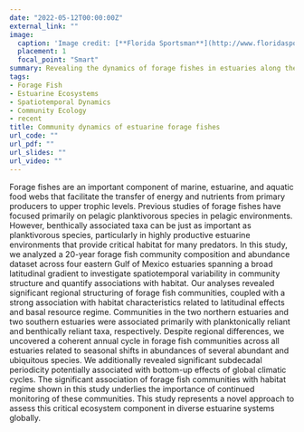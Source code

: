 ```yaml
---
date: "2022-05-12T00:00:00Z"
external_link: ""
image:
  caption: 'Image credit: [**Florida Sportsman**](http://www.floridasportsman.com/wp-content/uploads/2019/04/conserve-baitfish-fish-act.jpg)'
  placement: 1
  focal_point: "Smart"
summary: Revealing the dynamics of forage fishes in estuaries along the West Florida Shelf and the factors associated with spatiotemporal variability.
tags:
- Forage Fish
- Estuarine Ecosystems
- Spatiotemporal Dynamics
- Community Ecology
- recent
title: Community dynamics of estuarine forage fishes
url_code: ""
url_pdf: ""
url_slides: ""
url_video: ""
---
```


Forage fishes are an important component of marine, estuarine, and aquatic food webs that facilitate the transfer of energy and nutrients from primary producers to upper trophic levels. Previous studies of forage fishes have focused primarily on pelagic planktivorous species in pelagic environments. However, benthically associated taxa can be just as important as planktivorous species, particularly in highly productive estuarine environments that provide critical habitat for many predators. In this study, we analyzed a 20-year forage fish community composition and abundance dataset across four eastern Gulf of Mexico estuaries spanning a broad latitudinal gradient to investigate spatiotemporal variability in community structure and quantify associations with habitat. Our analyses revealed significant regional structuring of forage fish communities, coupled with a strong association with habitat characteristics related to latitudinal effects and basal resource regime. Communities in the two northern estuaries and two southern estuaries were associated primarily with planktonically reliant and benthically reliant taxa, respectively. Despite regional differences, we uncovered a coherent annual cycle in forage fish communities across all estuaries related to seasonal shifts in abundances of several abundant and ubiquitous species. We additionally revealed significant subdecadal periodicity potentially associated with bottom-up effects of global climatic cycles. The significant association of forage fish communities with habitat regime shown in this study underlies the importance of continued monitoring of these communities. This study represents a novel approach to assess this critical ecosystem component in diverse estuarine systems globally. 

